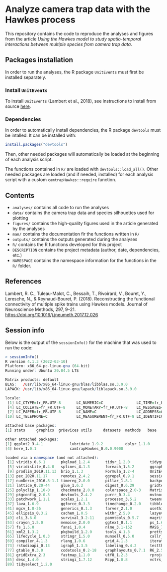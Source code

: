 # Analyze camera trap data with the Hawkes process

This repository contains the code to reproduce the analyses and figures from the article *Using the Hawkes model to study spatio-temporal interactions between multiple species from camera trap data*.

## Packages installation

In order to run the analyses, the R package `UnitEvents` must first be installed separately.

### Install `UnitEvents`
To install `UnitEvents` (Lambert et al., 2018), see instructions to install from source [here](https://sourcesup.renater.fr/frs/?group_id=3267).

### Dependencies

In order to automatically install dependencies, the R package `devtools` must be intalled. It can be installed with:

```r
install.packages("devtools")
```

Then, other needed packages will automatically be loaded at the beginning of each analysis script. 

The functions contained in `R/` are loaded with `devtools::load_all()`. 
Other needed packages are loaded (and if needed, installed) for each analysis script with a custom `camtrapHawkes::require` function.

## Contents

+ `analyses/` contains all code to run the analyses
+ `data/` contains the camera trap data and species silhouettes used for plotting
+ `figures/` contains the high-quality figures used in the article generated by the analyses
+ `man/` contains the documentation fir the functions written in `R/`
+ `outputs/` contains the outputs generated during the analyses
+ `R/` contains the R functions developed for this project
+ `DESCRIPTION` contains the project metadata (author, date, dependencies, etc.)
+ `NAMESPACE` contains the namespace information for the functions in the `R/` folder.

## References
Lambert, R. C., Tuleau-Malot, C., Bessaih, T., Rivoirard, V., Bouret, Y., Leresche, N., & Reynaud-Bouret, P. (2018). Reconstructing the functional connectivity of multiple spike trains using Hawkes models. Journal of Neuroscience Methods, 297, 9–21. https://doi.org/10.1016/j.jneumeth.2017.12.026

## Session info

Below is the output of the `sessionInfo()` for the machine that was used to run the code:

```r
> sessionInfo()
R version 4.1.3 (2022-03-10)
Platform: x86_64-pc-linux-gnu (64-bit)
Running under: Ubuntu 20.04.5 LTS

Matrix products: default
BLAS:   /usr/lib/x86_64-linux-gnu/blas/libblas.so.3.9.0
LAPACK: /usr/lib/x86_64-linux-gnu/lapack/liblapack.so.3.9.0

locale:
 [1] LC_CTYPE=fr_FR.UTF-8       LC_NUMERIC=C               LC_TIME=fr_FR.UTF-8       
 [4] LC_COLLATE=fr_FR.UTF-8     LC_MONETARY=fr_FR.UTF-8    LC_MESSAGES=fr_FR.UTF-8   
 [7] LC_PAPER=fr_FR.UTF-8       LC_NAME=C                  LC_ADDRESS=C              
[10] LC_TELEPHONE=C             LC_MEASUREMENT=fr_FR.UTF-8 LC_IDENTIFICATION=C       

attached base packages:
[1] stats     graphics  grDevices utils     datasets  methods   base     

other attached packages:
[1] ggplot2_3.4.1            lubridate_1.9.2          dplyr_1.1.0             
[4] here_1.0.1               camtrapHawkes_0.0.0.9000

loaded via a namespace (and not attached):
 [1] viridis_0.6.1       pkgload_1.2.4       tidyr_1.2.0         tidygraph_1.2.0    
 [5] viridisLite_0.4.0   splines_4.1.3       foreach_1.5.2       ggraph_2.1.0       
 [9] prodlim_2019.11.13  brio_1.1.3          Formula_1.2-4       UnitEvents_0.0.8   
[13] pec_2020.11.17      remotes_2.4.2       ggrepel_0.9.1       sessioninfo_1.1.1  
[17] numDeriv_2016.8-1.1 timereg_2.0.0       pillar_1.8.1        backports_1.2.1    
[21] lattice_0.20-44     glue_1.6.2          digest_0.6.29       gridtext_0.1.4     
[25] polyclip_1.10-0     checkmate_2.0.0     colorspace_2.0-3    Matrix_1.3-4       
[29] pkgconfig_2.0.3     devtools_2.4.2      purrr_0.3.4         mvtnorm_1.1-2      
[33] patchwork_1.1.1     scales_1.2.1        processx_3.5.2      tweenr_1.0.2       
[37] lava_1.6.9          ggforce_0.3.3       timechange_0.2.0    tibble_3.1.8       
[41] mgcv_1.8-36         generics_0.1.3      farver_2.1.0        usethis_2.1.6      
[45] ellipsis_0.3.2      cachem_1.0.5        withr_2.5.0         lazyeval_0.2.2     
[49] cli_3.6.0           survival_3.2-11     pammtools_0.5.7     magrittr_2.0.3     
[53] crayon_1.5.0        memoise_2.0.0       ggtext_0.1.1        ps_1.6.0           
[57] fs_1.5.0            fansi_1.0.4         nlme_3.1-152        MASS_7.3-54        
[61] xml2_1.3.2          pkgbuild_1.2.0      tools_4.1.3         prettyunits_1.1.1  
[65] lifecycle_1.0.3     stringr_1.5.0       munsell_0.5.0       callr_3.7.0        
[69] compiler_4.1.3      rlang_1.0.6         grid_4.1.3          iterators_1.0.13   
[73] rstudioapi_0.13     igraph_1.3.5        labeling_0.4.2      testthat_3.1.2     
[77] gtable_0.3.0        codetools_0.2-18    graphlayouts_0.7.1  R6_2.5.1           
[81] gridExtra_2.3       fastmap_1.1.0       utf8_1.2.3          rprojroot_2.0.2    
[85] desc_1.4.0          stringi_1.7.12      Rcpp_1.0.8          vctrs_0.5.2        
[89] tidyselect_1.2.0
```
